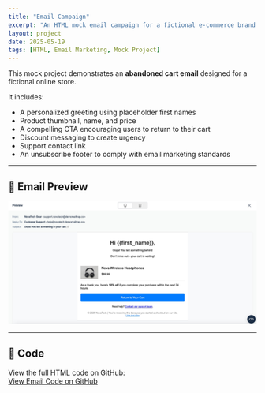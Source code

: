 ```yaml
---
title: "Email Campaign"
excerpt: "An HTML mock email campaign for a fictional e-commerce brand featuring a personalized abandoned cart message."
layout: project
date: 2025-05-19
tags: [HTML, Email Marketing, Mock Project]
---
```


This mock project demonstrates an **abandoned cart email** designed for a fictional online store.

It includes:

- A personalized greeting using placeholder first names
- Product thumbnail, name, and price
- A compelling CTA encouraging users to return to their cart
- Discount messaging to create urgency
- Support contact link
- An unsubscribe footer to comply with email marketing standards

---

## 📸 Email Preview

<img src="/assets/css/images/email-preview.jpg" alt="Abandoned Cart Email Preview" style="max-width: 100%; height: auto;">

---

## 🔗 Code

View the full HTML code on GitHub:  
[View Email Code on GitHub](https://raw.githubusercontent.com/mashiyat210031/Email-Campaign-Project/main/abandoned-cart.html)
